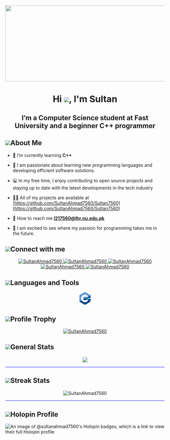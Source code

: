 <h1 align="center"> <img align="center" src = "https://images.unsplash.com/photo-1556244573-c3686c0f0e78?ixlib=rb-4.0.3&ixid=MnwxMjA3fDB8MHxwaG90by1wYWdlfHx8fGVufDB8fHx8&auto=format&fit=crop&w=1032&q=80" width="1080" height="240" /></h1>

<h1 align="center">Hi <img src="https://media.giphy.com/media/hvRJCLFzcasrR4ia7z/giphy.gif" width="25px">, I'm Sultan</h1>
<h2 align="center">I’m a Computer Science student at Fast University and a beginner C++ programmer</h2>

<!-----Contribution figures------>

## <img src="https://media2.giphy.com/media/SyIidSBQvyuDhEBj5T/giphy.gif?cid=ecf05e47a6kptpzfzvz0s8r4b791xm2998wq31sb5dstcqqg&rid=giphy.gif&ct=s" width="30px">About Me

- 🌱 I’m currently learning **C++**

- 📖 I am passionate about learning new programming languages and developing efficient software solutions.

- 💻 In my free time, I enjoy contributing to open source projects and staying up to date with the latest developments in the tech industry

- 👨‍💻 All of my projects are available at [https://github.com/SultanAhmad7560/Sultan7560](https://github.com/SultanAhmad7560/Sultan7560)

- 📧 How to reach me **l217560@lhr.nu.edu.pk**

- 🙂 I am excited to see where my passion for programming takes me in the future.

<!-----Social Accounts------>

## <img src="https://media0.giphy.com/media/GbxZdp9V9TojWhTFeK/giphy.webp?cid=ecf05e470niv23l9bn6p3ntw7xdystpswi001i79eygq1dpj&rid=giphy.webp&ct=s" width="30px">Connect with me

<p align="center">
<a href="">
<img border="0" alt="SultanAhmad7560" src="https://img.icons8.com/external-itim2101-lineal-color-itim2101/40/000000/external-resume-business-recruitment-itim2101-lineal-color-itim2101.png"/>
</a>

<a href="https://www.linkedin.com/in/sultan-ahmad-2b753b260/">
<img border="0" alt="SultanAhmad7560" src="https://img.icons8.com/doodle/40/000000/linkedin--v2.png"/>
</a>

<a href="https://twitter.com/Sultan7560">
<img border="0" alt="SultanAhmad7560" src="https://img.icons8.com/nolan/40/twitter.png"/>
</a>

<a href="https://www.instagram.com/sultan.ahmad.asif/">
<img border="0" alt="SultanAhmad7560" src="https://img.icons8.com/doodle/38/000000/instagram--v1.png"/>
</a>

<a href="l217560@lhr.nu.edu.pk.com">
<img border="0" alt="SultanAhmad7560" src="https://img.icons8.com/doodle/38/000000/gmail-new.png"/>
</a>
</p>


<!-----Language and tools--------->

## <img src="https://media4.giphy.com/media/bCBZaPWhl515tcyVjo/giphy.gif?cid=ecf05e47sfjqanrpfn78ya3qtbmhq3v5k288leo8dhw0uh45&rid=giphy.gif&ct=s" width="30px">Languages and Tools

<p align="center"> <a href="https://www.w3schools.com/cpp/" target="_blank" rel="noreferrer"> <img src="https://raw.githubusercontent.com/devicons/devicon/master/icons/cplusplus/cplusplus-original.svg" alt="cplusplus" width="40" height="40"/> </a> </p>

<!-----Profile Trophy------>

## <img src="https://media2.giphy.com/media/lbIR4IxZjV4OK2nGQz/giphy.gif?cid=ecf05e47n5m04v44xw5pr057m2eborzpui55441r5jx5qtkv&rid=giphy.gif&ct=s" width="30px">Profile Trophy
<p align="center"> <a href="https://github.com/ryo-ma/github-profile-trophy"><img src="https://github-profile-trophy.vercel.app/?username=SultanAhmad7560&theme=onedark" alt="SultanAhmad7560" /></a> </p>

<!-----Contribution figures------>

## <img src="https://media.giphy.com/media/iY8CRBdQXODJSCERIr/giphy.gif" width="30px">General Stats

<p align="center"> <img align="center" src = "https://github-readme-stats.vercel.app/api?username=SultanAhmad7560&theme=dark"></p>
<hr style="height:2px;border-width:1;border-radius: 5px;color:#8080ff;background-color:#8080ff">

<!-----Streak Stats------>

## <img src="https://media.giphy.com/media/iY8CRBdQXODJSCERIr/giphy.gif" width="30px">Streak Stats
<p align="center"><img align="center" src="https://github-readme-streak-stats.herokuapp.com/?user=SultanAhmad7560&theme=dark" alt="SultanAhmad7560" /></p>

<hr style="height:2px;border-width:1;border-radius: 5px;color:#8080ff;background-color:#8080ff">

<!------------ Holopin Profile Display -------------->

## <img src="https://media1.giphy.com/media/s36rzNGYxjgGtIU6Jg/giphy.gif?cid=ecf05e477hfem91sky29o8x9kqx27c3ctcq1hvxmkxl5ss40&rid=giphy.gif&ct=s" width="30px">Holopin Profile

![An image of @sultanahmad7560's Holopin badges, which is a link to view their full Holopin profile](https://holopin.me/sultanahmad7560)
